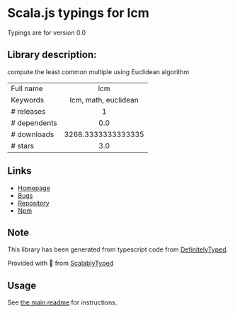 
# Scala.js typings for lcm

Typings are for version 0.0

## Library description:
compute the least common multiple using Euclidean algorithm

|                    |                 |
| ------------------ | :-------------: |
| Full name          | lcm |
| Keywords           | lcm, math, euclidean |
| # releases         | 1 |
| # dependents       | 0.0 |
| # downloads        | 3268.3333333333335 |
| # stars            | 3.0 |

## Links
- [Homepage](https://github.com/nickleefly/node-lcm)
- [Bugs](https://github.com/nickleefly/node-lcm/issues)
- [Repository](https://github.com/nickleefly/node-lcm)
- [Npm](https://www.npmjs.com/package/lcm)
    


## Note
This library has been generated from typescript code from [DefinitelyTyped](https://definitelytyped.org).

Provided with :purple_heart: from [ScalablyTyped](https://github.com/oyvindberg/ScalablyTyped)

## Usage
See [the main readme](../../readme.md) for instructions.


